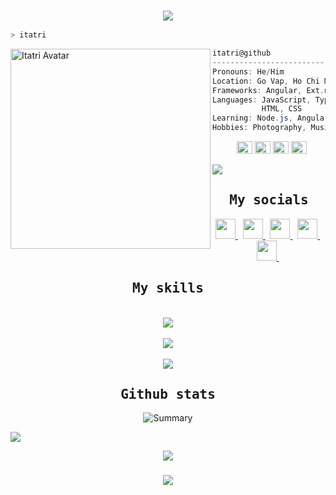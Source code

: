 
<h3 align="center">
    <img src="https://readme-typing-svg.herokuapp.com/?font=Righteous&size=20&center=true&vCenter=true&width=300&height=70&duration=4000&lines=Hi+,+I'm+Van+Tri+;+I'm+a+Web+Developer">
</h3>

```zsh
> itatri
```
<img align="left" src="https://avatars.githubusercontent.com/u/135131913?v=4" alt="Itatri Avatar" width="320" /> 

```csharp
itatri@github
-------------------------
Pronouns: He/Him
Location: Go Vap, Ho Chi Minh
Frameworks: Angular, Ext.net, .Net
Languages: JavaScript, TypeScript,
           HTML, CSS
Learning: Node.js, Angular
Hobbies: Photography, Music, Travel, Coffee
```
<p align="left">
  &nbsp; &nbsp; &nbsp; &nbsp; &nbsp;
    <img alt="#91c8e4" src="https://imageplaceholder.net/600x400/91c8e4/ffffff?text=ita" width="25" height="20" /> 
    <img alt="#212121" src="https://imageplaceholder.net/600x400/212121/ffffff?text=ita" width="25" height="20" />
    <img alt="#f5f5f5" src="https://imageplaceholder.net/600x400/f5f5f5/ffffff?text=ita" width="25" height="20" />
    <img alt="#ffd6ba" src="https://imageplaceholder.net/600x400/ffd6ba/ffffff?text=ita" width="25" height="20" />
</p>

<img src="https://user-images.githubusercontent.com/73097560/115834477-dbab4500-a447-11eb-908a-139a6edaec5c.gif">             



<h2 align="center">
  <samp> My socials  </samp>
</h2>
<p align="center">
<a href="https://www.threads.net/@trihvn" target="_blank" rel="noreferrer">
<picture>
<source media="(prefers-color-scheme: dark)" srcset="https://raw.githubusercontent.com/danielcranney/readme-generator/main/public/icons/socials/threads-dark.svg" />
<source media="(prefers-color-scheme: light)" srcset="https://raw.githubusercontent.com/danielcranney/readme-generator/main/public/icons/socials/threads.svg" />
<img src="https://raw.githubusercontent.com/danielcranney/readme-generator/main/public/icons/socials/threads.svg" width="32" height="32" />
</picture> 
</a>
&nbsp;
<a href="https://www.facebook.com/trihvn" target="_blank" rel="noreferrer">
<picture>
<source media="(prefers-color-scheme: dark)" srcset="https://raw.githubusercontent.com/danielcranney/readme-generator/main/public/icons/socials/facebook-dark.svg" />
<source media="(prefers-color-scheme: light)" srcset="https://raw.githubusercontent.com/danielcranney/readme-generator/main/public/icons/socials/facebook.svg" />
<img src="https://raw.githubusercontent.com/danielcranney/readme-generator/main/public/icons/socials/facebook.svg" width="32" height="32"  />
</picture>
</a>
&nbsp;
<a href="http://www.instagram.com/trihvn" target="_blank" rel="noreferrer">
<picture>
<source media="(prefers-color-scheme: dark)" srcset="https://raw.githubusercontent.com/danielcranney/readme-generator/main/public/icons/socials/instagram-dark.svg" />
<source media="(prefers-color-scheme: light)" srcset="https://raw.githubusercontent.com/danielcranney/readme-generator/main/public/icons/socials/instagram.svg" />
<img src="https://raw.githubusercontent.com/danielcranney/readme-generator/main/public/icons/socials/instagram.svg" width="32" height="32" />
</picture>
</a>
&nbsp;
<a href="https://www.behance.com/thvfoto" target="_blank" rel="noreferrer">
<picture>
<source media="(prefers-color-scheme: dark)" srcset="https://raw.githubusercontent.com/danielcranney/readme-generator/main/public/icons/socials/behance-dark.svg" />
<source media="(prefers-color-scheme: light)" srcset="https://raw.githubusercontent.com/danielcranney/readme-generator/main/public/icons/socials/behance.svg" />
<img src="https://raw.githubusercontent.com/danielcranney/readme-generator/main/public/icons/socials/behance.svg" width="32" height="32" />
</picture>
</a>
&nbsp;
<a href="https://www.linkedin.com/in/itatri" target="_blank" rel="noreferrer">
<picture>
<source media="(prefers-color-scheme: dark)" srcset="https://raw.githubusercontent.com/danielcranney/readme-generator/main/public/icons/socials/linkedin-dark.svg" />
<source media="(prefers-color-scheme: light)" srcset="https://raw.githubusercontent.com/danielcranney/readme-generator/main/public/icons/socials/linkedin.svg" />
<img src="https://raw.githubusercontent.com/danielcranney/readme-generator/main/public/icons/socials/linkedin.svg" width="32" height="32" />
</picture>
</a>
&nbsp;
</p>      
 
<h2 align="center">
  <samp> My skills  </samp>
</h2>
<p align="center">
   &nbsp; <br>
        <img src="https://skillicons.dev/icons?i=cs,c,dotnet,mongodb,postman,mysql,git" /><br>
    &nbsp; <br>
        <img src="https://skillicons.dev/icons?i=ts,nodejs,angular,js,html,css,bootstrap" /><br>
   &nbsp; <br>
        <img src="https://skillicons.dev/icons?i=vscode,visualstudio,illustrator,ae,premiere,photoshop,figma" />
</p>


<h2 align="center">
  <samp> Github stats  </samp>
</h2>

<div align="center">

![Summary](http://github-profile-summary-cards.vercel.app/api/cards/profile-details?username=Itatri&theme=2077)


</div>

<img src="https://user-images.githubusercontent.com/73097560/115834477-dbab4500-a447-11eb-908a-139a6edaec5c.gif">        

<div align="center">

![](https://komarev.com/ghpvc/?username=Itatri&abbreviated=true&color=blue)  

</div>


<h3 align="center">
    <img src="https://readme-typing-svg.herokuapp.com/?font=Righteous&size=20&center=true&vCenter=true&width=300&height=70&duration=4000&lines=Thanks+for+visiting+;+Connect+me+on+my+Socials">
</h3>

